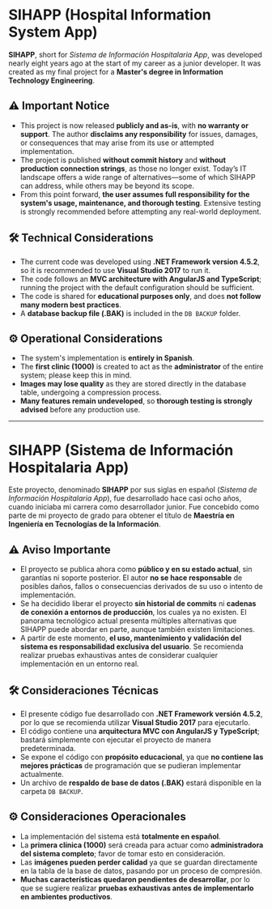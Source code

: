 # SIHAPP (Hospital Information System App)

**SIHAPP**, short for *Sistema de Información Hospitalaria App*, was developed nearly eight years ago at the start of my career as a junior developer. It was created as my final project for a **Master's degree in Information Technology Engineering**.

## ⚠️ Important Notice

- This project is now released **publicly and as-is**, with **no warranty or support**. The author **disclaims any responsibility** for issues, damages, or consequences that may arise from its use or attempted implementation.
- The project is published **without commit history** and **without production connection strings**, as those no longer exist. Today’s IT landscape offers a wide range of alternatives—some of which SIHAPP can address, while others may be beyond its scope.
- From this point forward, **the user assumes full responsibility for the system's usage, maintenance, and thorough testing**. Extensive testing is strongly recommended before attempting any real-world deployment.

## 🛠 Technical Considerations

- The current code was developed using **.NET Framework version 4.5.2**, so it is recommended to use **Visual Studio 2017** to run it.
- The code follows an **MVC architecture with AngularJS and TypeScript**; running the project with the default configuration should be sufficient.
- The code is shared for **educational purposes only**, and does **not follow many modern best practices**.
- A **database backup file (.BAK)** is included in the `DB BACKUP` folder.

## ⚙️ Operational Considerations

- The system's implementation is **entirely in Spanish**.
- The **first clinic (1000)** is created to act as the **administrator** of the entire system; please keep this in mind.
- **Images may lose quality** as they are stored directly in the database table, undergoing a compression process.
- **Many features remain undeveloped**, so **thorough testing is strongly advised** before any production use.

---

# SIHAPP (Sistema de Información Hospitalaria App)

Este proyecto, denominado **SIHAPP** por sus siglas en español (*Sistema de Información Hospitalaria App*), fue desarrollado hace casi ocho años, cuando iniciaba mi carrera como desarrollador junior. Fue concebido como parte de mi proyecto de grado para obtener el título de **Maestría en Ingeniería en Tecnologías de la Información**.

## ⚠️ Aviso Importante

- El proyecto se publica ahora como **público y en su estado actual**, sin garantías ni soporte posterior. El autor **no se hace responsable** de posibles daños, fallos o consecuencias derivados de su uso o intento de implementación.
- Se ha decidido liberar el proyecto **sin historial de commits** ni **cadenas de conexión a entornos de producción**, los cuales ya no existen. El panorama tecnológico actual presenta múltiples alternativas que SIHAPP puede abordar en parte, aunque también existen limitaciones.
- A partir de este momento, **el uso, mantenimiento y validación del sistema es responsabilidad exclusiva del usuario**. Se recomienda realizar pruebas exhaustivas antes de considerar cualquier implementación en un entorno real.

## 🛠 Consideraciones Técnicas

- El presente código fue desarrollado con **.NET Framework versión 4.5.2**, por lo que se recomienda utilizar **Visual Studio 2017** para ejecutarlo.
- El código contiene una **arquitectura MVC con AngularJS y TypeScript**; bastará simplemente con ejecutar el proyecto de manera predeterminada.
- Se expone el código con **propósito educacional**, ya que **no contiene las mejores prácticas** de programación que se pudieran implementar actualmente.
- Un archivo de **respaldo de base de datos (.BAK)** estará disponible en la carpeta `DB BACKUP`.

## ⚙️ Consideraciones Operacionales

- La implementación del sistema está **totalmente en español**.
- La **primera clínica (1000)** será creada para actuar como **administradora del sistema completo**; favor de tomar esto en consideración.
- Las **imágenes pueden perder calidad** ya que se guardan directamente en la tabla de la base de datos, pasando por un proceso de compresión.
- **Muchas características quedaron pendientes de desarrollar**, por lo que se sugiere realizar **pruebas exhaustivas antes de implementarlo en ambientes productivos**.
